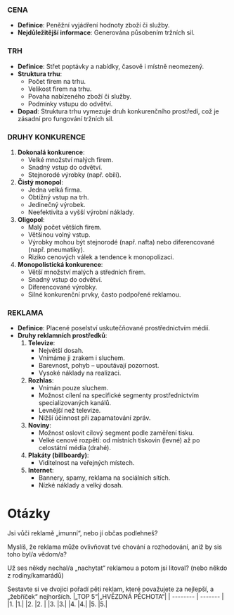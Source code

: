 ### CENA
- **Definice**: Peněžní vyjádření hodnoty zboží či služby.
- **Nejdůležitější informace**: Generována působením tržních sil.



### TRH
- **Definice**: Střet poptávky a nabídky, časově i místně neomezený.
- **Struktura trhu**:
  - Počet firem na trhu.
  - Velikost firem na trhu.
  - Povaha nabízeného zboží či služby.
  - Podmínky vstupu do odvětví.
- **Dopad**: Struktura trhu vymezuje druh konkurenčního prostředí, což je zásadní pro fungování tržních sil.



### DRUHY KONKURENCE
1. **Dokonalá konkurence**:
   - Velké množství malých firem.
   - Snadný vstup do odvětví.
   - Stejnorodé výrobky (např. obilí).
2. **Čistý monopol**:
   - Jedna velká firma.
   - Obtížný vstup na trh.
   - Jedinečný výrobek.
   - Neefektivita a vyšší výrobní náklady.
3. **Oligopol**:
   - Malý počet větších firem.
   - Většinou volný vstup.
   - Výrobky mohou být stejnorodé (např. nafta) nebo diferencované (např. pneumatiky).
   - Riziko cenových válek a tendence k monopolizaci.
4. **Monopolistická konkurence**:
   - Větší množství malých a středních firem.
   - Snadný vstup do odvětví.
   - Diferencované výrobky.
   - Silné konkurenční prvky, často podpořené reklamou.



### REKLAMA
- **Definice**: Placené poselství uskutečňované prostřednictvím médií.
- **Druhy reklamních prostředků**:
  1. **Televize**:
     - Největší dosah.
     - Vnímáme ji zrakem i sluchem.
     - Barevnost, pohyb – upoutávají pozornost.
     - Vysoké náklady na realizaci.
  2. **Rozhlas**:
     - Vnímán pouze sluchem.
     - Možnost cílení na specifické segmenty prostřednictvím specializovaných kanálů.
     - Levnější než televize.
     - Nižší účinnost při zapamatování zpráv.
  3. **Noviny**:
     - Možnost oslovit cílový segment podle zaměření tisku.
     - Velké cenové rozpětí: od místních tiskovin (levné) až po celostátní média (drahé).
  4. **Plakáty (billboardy)**:
     - Viditelnost na veřejných místech.
  5. **Internet**:
     - Bannery, spamy, reklama na sociálních sítích.
     - Nízké náklady a velký dosah.
# Otázky
Jsi vůči reklamě „imunní“, nebo jí občas podlehneš?

Myslíš, že reklama může ovlivňovat tvé chování a rozhodování, aniž by sis toho byl/a vědom/a?

Už ses někdy nechal/a „nachytat“ reklamou a potom jsi litoval? (nebo někdo z rodiny/kamarádů)


Sestavte si ve dvojici pořadí pěti reklam, které považujete za nejlepší, a „žebříček“ nejhorších.
|„TOP 5“|„HVĚZDNÁ PĚCHOTA“|
| -------- | ------- |
|1.	|1.|
|2.	|2. |
|3.	|3.|
|4.	|4.|
|5.	|5.|

